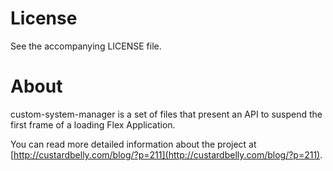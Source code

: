 # License

See the accompanying LICENSE file.

# About

custom-system-manager is a set of files that present an API to suspend the first frame of a loading Flex Application.

You can read more detailed information about the project at [http://custardbelly.com/blog/?p=211](http://custardbelly.com/blog/?p=211).
